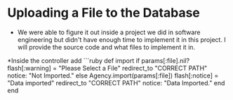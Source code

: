 # Uploading a File to the Database
  * We were able to figure it out inside a project we did in software engineering but didn't have enough time to implement it in this project. I will provide the source code and what files to implement it in.
  
  *Inside the controller add
    ```ruby def import
            if params[:file].nil?
                flash[:warning] = "Please Select a File"
                redirect_to "CORRECT PATH" notice: "Not Imported."
            else
                Agency.import(params[:file])
                flash[:notice] = "Data imported"
                redirect_to "CORRECT PATH" notice: "Data Imported."
            end
    end
  
